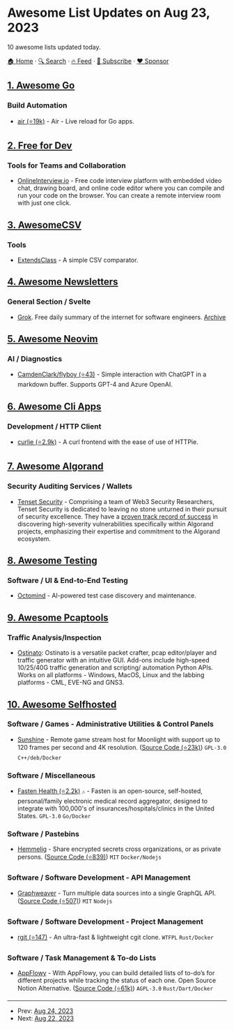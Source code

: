 # Awesome List Updates on Aug 23, 2023

10 awesome lists updated today.

[🏠 Home](/README.md) · [🔍 Search](https://www.trackawesomelist.com/search/) · [🔥 Feed](https://www.trackawesomelist.com/rss.xml) · [📮 Subscribe](https://trackawesomelist.us17.list-manage.com/subscribe?u=d2f0117aa829c83a63ec63c2f&id=36a103854c) · [❤️  Sponsor](https://github.com/sponsors/theowenyoung)



## [1. Awesome Go](/content/avelino/awesome-go/README.md)

### Build Automation

*   [air (⭐19k)](https://github.com/cosmtrek/air) - Air - Live reload for Go apps.

## [2. Free for Dev](/content/ripienaar/free-for-dev/README.md)

### Tools for Teams and Collaboration

*   [OnlineInterview.io](https://onlineinterview.io/) - Free code interview platform with embedded video chat, drawing board, and online code editor where you can compile and run your code on the browser. You can create a remote interview room with just one click.

## [3. AwesomeCSV](/content/secretGeek/AwesomeCSV/README.md)

### Tools

*   [ExtendsClass](https://extendsclass.com/csv-diff.html) - A simple CSV comparator.

## [4. Awesome Newsletters](/content/zudochkin/awesome-newsletters/README.md)

### General Section / Svelte

*   [Grok](https://grok.computer). Free daily summary of the internet for software engineers. [Archive](https://grok.computer/newsletter)

## [5. Awesome Neovim](/content/rockerBOO/awesome-neovim/README.md)

### AI / Diagnostics

*   [CamdenClark/flyboy (⭐43)](https://github.com/CamdenClark/flyboy) - Simple interaction with ChatGPT in a markdown buffer. Supports GPT-4 and Azure OpenAI.

## [6. Awesome Cli Apps](/content/agarrharr/awesome-cli-apps/README.md)

### Development / HTTP Client

*   [curlie (⭐2.9k)](https://github.com/rs/curlie) - A curl frontend with the ease of use of HTTPie.

## [7. Awesome Algorand](/content/aorumbayev/awesome-algorand/README.md)

### Security Auditing Services / Wallets

*   [Tenset Security](https://x.com/tenset_security) - Comprising a team of Web3 Security Researchers, Tenset Security is dedicated to leaving no stone unturned in their pursuit of security excellence. They have a [proven track record of success](https://twitter.com/algoworld_nft/status/1691891473166279042) in discovering high-severity vulnerabilities specifically within Algorand projects, emphasizing their expertise and commitment to the Algorand ecosystem.

## [8. Awesome Testing](/content/TheJambo/awesome-testing/README.md)

### Software / UI & End-to-End Testing

*   [Octomind](https://github.com/OctoMind-dev) - AI-powered test case discovery and maintenance.

## [9. Awesome Pcaptools](/content/caesar0301/awesome-pcaptools/README.md)

### Traffic Analysis/Inspection

*   [Ostinato](https://ostinato.org/): Ostinato is a versatile packet crafter, pcap editor/player and traffic generator with an intuitive GUI. Add-ons include high-speed 10/25/40G traffic generation and scripting/ automation Python APIs. Works on all platforms - Windows, MacOS, Linux and the labbing platforms - CML, EVE-NG and GNS3.

## [10. Awesome Selfhosted](/content/awesome-selfhosted/awesome-selfhosted/README.md)

### Software / Games - Administrative Utilities & Control Panels

*   [Sunshine](https://app.lizardbyte.dev/Sunshine/) - Remote game stream host for Moonlight with support up to 120 frames per second and 4K resolution. ([Source Code (⭐23k)](https://github.com/LizardByte/Sunshine)) `GPL-3.0` `C++/deb/Docker`

### Software / Miscellaneous

*   [Fasten Health (⭐2.2k)](https://github.com/fastenhealth/fasten-onprem/) `⚠` - Fasten is an open-source, self-hosted, personal/family electronic medical record aggregator, designed to integrate with 100,000's of insurances/hospitals/clinics in the United States. `GPL-3.0` `Go/Docker`

### Software / Pastebins

*   [Hemmelig](https://hemmelig.app) - Share encrypted secrets cross organizations, or as private persons. ([Source Code (⭐839)](https://github.com/HemmeligOrg/Hemmelig.app)) `MIT` `Docker/Nodejs`

### Software / Software Development - API Management

*   [Graphweaver](https://graphweaver.com/) - Turn multiple data sources into a single GraphQL API. ([Source Code (⭐507)](https://github.com/exogee-technology/graphweaver)) `MIT` `Nodejs`

### Software / Software Development - Project Management

*   [rgit (⭐147)](https://github.com/w4/rgit) - An ultra-fast & lightweight cgit clone. `WTFPL` `Rust/Docker`

### Software / Task Management & To-do Lists

*   [AppFlowy](https://appflowy.io/) - With AppFlowy, you can build detailed lists of to-do’s for different projects while tracking the status of each one. Open Source Notion Alternative. ([Source Code (⭐61k)](https://github.com/AppFlowy-IO/appflowy)) `AGPL-3.0` `Rust/Dart/Docker`

---

- Prev: [Aug 24, 2023](/content/2023/08/24/README.md)
- Next: [Aug 22, 2023](/content/2023/08/22/README.md)